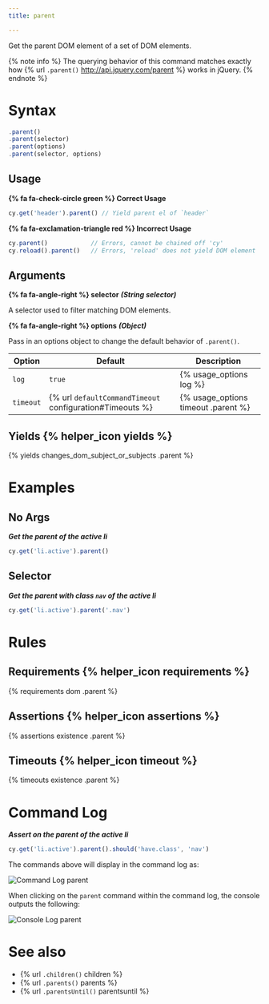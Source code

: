 ```yaml
---
title: parent

---
```


Get the parent DOM element of a set of DOM elements.

{% note info %}
The querying behavior of this command matches exactly how {% url `.parent()` http://api.jquery.com/parent %} works in jQuery.
{% endnote %}

# Syntax

```javascript
.parent()
.parent(selector)
.parent(options)
.parent(selector, options)
```

## Usage

**{% fa fa-check-circle green %} Correct Usage**

```javascript
cy.get('header').parent() // Yield parent el of `header`
```

**{% fa fa-exclamation-triangle red %} Incorrect Usage**

```javascript
cy.parent()            // Errors, cannot be chained off 'cy'
cy.reload().parent()   // Errors, 'reload' does not yield DOM element
```

## Arguments

**{% fa fa-angle-right %} selector**  ***(String selector)***

A selector used to filter matching DOM elements.

**{% fa fa-angle-right %} options**  ***(Object)***

Pass in an options object to change the default behavior of `.parent()`.

Option | Default | Description
--- | --- | ---
`log` | `true` | {% usage_options log %}
`timeout` | {% url `defaultCommandTimeout` configuration#Timeouts %} | {% usage_options timeout .parent %}

## Yields {% helper_icon yields %}

{% yields changes_dom_subject_or_subjects .parent %}

# Examples

## No Args

***Get the parent of the active li***

```javascript
cy.get('li.active').parent()
```

## Selector

***Get the parent with class `nav` of the active li***

```javascript
cy.get('li.active').parent('.nav')
```

# Rules

## Requirements {% helper_icon requirements %}

{% requirements dom .parent %}

## Assertions {% helper_icon assertions %}

{% assertions existence .parent %}

## Timeouts {% helper_icon timeout %}

{% timeouts existence .parent %}

# Command Log

***Assert on the parent of the active li***

```javascript
cy.get('li.active').parent().should('have.class', 'nav')
```

The commands above will display in the command log as:

![Command Log parent](/img/api/parent/get-parent-element-just-like-jquery.png)

When clicking on the `parent` command within the command log, the console outputs the following:

![Console Log parent](/img/api/parent/parent-command-found-elements-for-console-log.png)

# See also

- {% url `.children()` children %}
- {% url `.parents()` parents %}
- {% url `.parentsUntil()` parentsuntil %}
